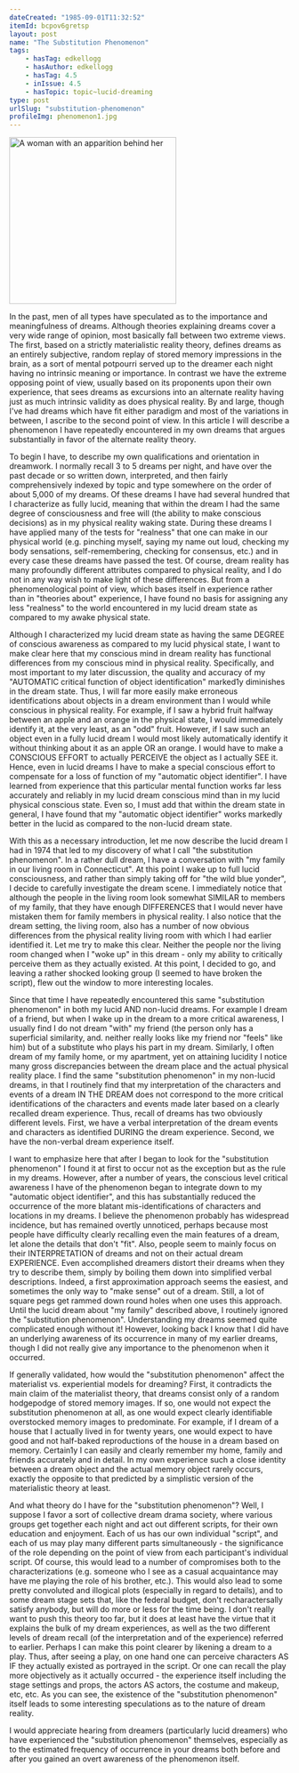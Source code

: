 ```yaml
---
dateCreated: "1985-09-01T11:32:52"
itemId: bcpov6gretsp
layout: post
name: "The Substitution Phenomenon"
tags:
    - hasTag: edkellogg
    - hasAuthor: edkellogg
    - hasTag: 4.5
    - inIssue: 4.5
    - hasTopic: topic~lucid-dreaming
type: post
urlSlug: "substitution-phenomenon"
profileImg: phenomenon1.jpg
---
```


<img src="../images/phenomenon1.jpg" width="300px" height="auto" alt="A woman with an apparition behind her"/>

In the past, men of all types have speculated as to the importance and meaningfulness of dreams. Although theories explaining dreams cover a very wide range of opinion, most basically fall between two extreme views. The first, based on a strictly materialistic reality theory, defines dreams as an entirely subjective, random replay of stored memory impressions in the brain, as a sort of mental potpourri served up to the dreamer each night having no intrinsic meaning or importance. In contrast we have the extreme opposing point of view, usually based on its proponents upon their own experience, that sees dreams as excursions into an alternate reality having just as much intrinsic validity as does physical reality. By and large, though I've had dreams which have fit either paradigm and most of the variations in between, I ascribe to the second point of view. In this article I will describe a phenomenon I have repeatedly encountered in my own dreams that argues substantially in favor of the alternate reality theory.

To begin I have, to describe my own qualifications and orientation in dreamwork. I normally recall 3 to 5 dreams per night, and have over the past decade or so written down, interpreted, and then fairly comprehensively indexed by topic and type somewhere on the order of about 5,000 of my dreams. Of these dreams I have had several hundred that I characterize as fully lucid, meaning that within the dream I had the same degree of consciousness and free will (the ability to make conscious decisions) as in my physical reality waking state. During these dreams I have applied many of the tests for "realness" that one can make in our physical world (e.g. pinching myself, saying my name out loud, checking my body sensations, self-remembering, checking for consensus, etc.) and in every case these dreams have passed the test. Of course, dream reality has many profoundly different attributes compared to physical reality, and I do not in any way wish to make light of these differences. But from a phenomenological point of view, which bases itself in experience rather than in "theories about" experience, I have found no basis for assigning any less "realness" to the world encountered in my lucid dream state as compared to my awake physical state.

Although I characterized my lucid dream state as having the same DEGREE of conscious awareness as compared to my lucid physical state, I want to make clear here that my conscious mind in dream reality has functional differences from my conscious mind in physical reality. Specifically, and most important to my later discussion, the quality and accuracy of my "AUTOMATIC critical function of object identification" marked1y diminishes in the dream state. Thus, I will far more easily make erroneous identifications about objects in a dream environment than I would while conscious in physical reality. For example, if I saw a hybrid fruit halfway between an apple and an orange in the physical state, I would immediately identify it, at the very least, as an "odd" fruit. However, if I saw such an object even in a fully lucid dream I would most likely automatically identify it without thinking about it as an apple OR an orange. I would have to make a CONSCIOUS EFFORT to actually PERCEIVE the object as I actually SEE it. Hence, even in lucid dreams I have to make a special conscious effort to compensate for a loss of function of my "automatic object identifier". I have learned from experience that this particular mental function works far less accurately and reliably in my lucid dream conscious mind than in my lucid physical conscious state. Even so, I must add that within the dream state in general, I have found that my "automatic object identifier" works markedly better in the lucid as compared to the non-lucid dream state.

With this as a necessary introduction, let me now describe the lucid dream I had in 1974 that led to my discovery of what I call "the substitution phenomenon". In a rather dull dream, I have a conversation with "my family in our living room in Connecticut". At this point I wake up to full lucid consciousness, and rather than simply taking off for "the wild blue yonder", I decide to carefully investigate the dream scene. I immediately notice that although the people in the living room look somewhat SIMILAR to members of my family, that they have enough DIFFERENCES that I would never have mistaken them for family members in physical reality. I also notice that the dream setting, the living room, also has a number of now obvious differences from the physical reality living room with which I had earlier identified it. Let me try to make this clear. Neither the people nor the living room changed when I "woke up" in this dream - only my ability to critically perceive them as they actually existed. At this point, I decided to go, and leaving a rather shocked looking group (I seemed to have broken the script), flew out the window to more interesting locales.

Since that time I have repeatedly encountered this same "substitution phenomenon" in both my lucid AND non-lucid dreams. For example I dream of a friend, but when I wake up in the dream to a more critical awareness, I usually find I do not dream "with" my friend (the person only has a superficial similarity, and. neither really looks like my friend nor "feels" like him) but of a substitute who plays his part in my dream. Similarly, I often dream of my family home, or my apartment, yet on attaining lucidity I notice many gross discrepancies between the dream place and the actual physical reality place. I find the same "substitution phenomenon" in my non-lucid dreams, in that I routinely find that my interpretation of the characters and events of a dream IN THE DREAM does not correspond to the more critical identifications of the characters and events made later based on a clearly recalled dream experience. Thus, recall of dreams has two obviously different levels. First, we have a verbal interpretation of the dream events and characters as identified DURING the dream experience. Second, we have the non-verbal dream experience itself.

I want to emphasize here that after I began to look for the "substitution phenomenon" I found it at first to occur not as the exception but as the rule in my dreams. However, after a number of years, the conscious level critical awareness I have of the phenomenon began to integrate down to my "automatic object identifier", and this has substantially reduced the occurrence of the more blatant mis-identifications of characters and locations in my dreams. I believe the phenomenon probably has widespread incidence, but has remained overtly unnoticed, perhaps because most people have difficulty clearly recalling even the main features of a dream, let alone the details that don't "fit". Also, people seem to mainly focus on their INTERPRETATION of dreams and not on their actual dream EXPERIENCE. Even accomplished dreamers distort their dreams when they try to describe them, simply by boiling them down into simplified verbal descriptions. Indeed, a first approximation approach seems the easiest, and sometimes the only way to "make sense" out of a dream. Still, a lot of square pegs get rammed down round holes when one uses this approach. Until the lucid dream about "my family" described above, I routinely ignored the "substitution phenomenon". Understanding my dreams seemed quite complicated enough without it! However, looking back I know that I did have an underlying awareness of its occurrence in many of my earlier dreams, though I did not really give any importance to the phenomenon when it occurred.

If generally validated, how would the "substitution phenomenon" affect the materialist vs. experiential models for dreaming? First, it contradicts the main claim of the materialist theory, that dreams consist only of a random hodgepodge of stored memory images. If so, one would not expect the substitution phenomenon at all, as one would expect clearly identifiable overstocked memory images to predominate. For example, if I dream of a house that I actually lived in for twenty years, one would expect to have good and not half-baked reproductions of the house in a dream based on memory. Certain1y I can easily and clearly remember my home, family and friends accurately and in detail. In my own experience such a close identity between a dream object and the actual memory object rarely occurs, exactly the opposite to that predicted by a simplistic version of the materialistic theory at least.

And what theory do I have for the "substitution phenomenon"? Well, I suppose I favor a sort of collective dream drama society, where various groups get together each night and act out different scripts, for their own education and enjoyment. Each of us has our own individual "script", and each of us may play many different parts simultaneously - the significance of the role depending on the point of view from each participant's individual script. Of course, this would lead to a number of compromises both to the characterizations (e.g. someone who I see as a casual acquaintance may have me playing the role of his brother, etc.). This would also lead to some pretty convoluted and illogical plots (especially in regard to details), and to some dream stage sets that, like the federal budget, don't recharactersally satisfy anybody, but will do more or less for the time being. I don't really want to push this theory too far, but it does at least have the virtue that it explains the bulk of my dream experiences, as well as the two different levels of dream recall (of the interpretation and of the experience) referred to earlier. Perhaps I can make this point clearer by likening a dream to a play. Thus, after seeing a play, on one hand one can perceive characters AS IF they actually existed as portrayed in the script. Or one can recall the play more objectively as it actually occurred - the experience itself including the stage settings and props, the actors AS actors, the costume and makeup, etc, etc. As you can see, the existence of the "substitution phenomenon" itself leads to some interesting speculations as to the nature of dream reality.

I would appreciate hearing from dreamers (particularly lucid dreamers) who have experienced the "substitution phenomenon" themselves, especially as to the estimated frequency of occurrence in your dreams both before and after you gained an overt awareness of the phenomenon itself.
